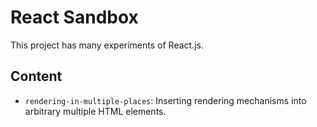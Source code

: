 # React Sandbox
This project has many experiments of React.js.
## Content
* `rendering-in-multiple-places`: Inserting rendering mechanisms into arbitrary multiple HTML elements.

